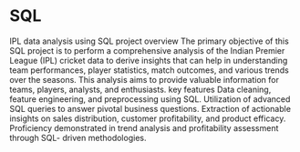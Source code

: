 # SQL
IPL data analysis using SQL
project overview
The primary objective of this SQL project is to perform a comprehensive analysis of the Indian Premier League (IPL) cricket data to derive insights that can help in understanding team performances, player statistics, match outcomes, and various trends over the seasons. This analysis aims to provide valuable information for teams, players, analysts, and enthusiasts.
key features
Data cleaning, feature engineering, and preprocessing using SQL.
Utilization of advanced SQL queries to answer pivotal business questions.
Extraction of actionable insights on sales distribution, customer profitability, and product efficacy.
Proficiency demonstrated in trend analysis and profitability assessment through SQL- driven methodologies.

